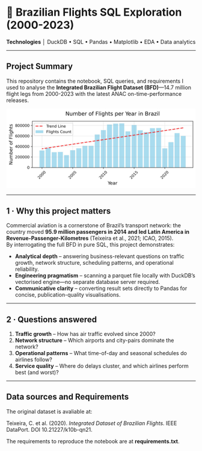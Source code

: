 # 🛫 Brazilian Flights SQL Exploration (2000-2023)

**Technologies** │ DuckDB • SQL • Pandas • Matplotlib • EDA • Data analytics

---

## Project Summary

This repository contains the notebook, SQL queries, and requirements I used to analyse the **Integrated Brazilian Flight Dataset (BFD)**—14.7 million flight legs from 2000-2023 with the latest ANAC on-time-performance releases.

<p align="center">
  <img src="brazil_flights.jpg" width="600" alt="Example chart: flights per year">
</p>

---

## 1 · Why this project matters  

Commercial aviation is a cornerstone of Brazil’s transport network: the country moved **95.9 million passengers in 2014 and led Latin America in Revenue-Passenger-Kilometres** (Teixeira et al., 2021; ICAO, 2015).  
By interrogating the full BFD in pure SQL, this project demonstrates:

* **Analytical depth** – answering business-relevant questions on traffic growth, network structure, scheduling patterns, and operational reliability.  
* **Engineering pragmatism** – scanning a parquet file locally with DuckDB’s vectorised engine—no separate database server required.  
* **Communicative clarity** – converting result sets directly to Pandas for concise, publication-quality visualisations.

---

## 2 · Questions answered  

1. **Traffic growth** – How has air traffic evolved since 2000?  
2. **Network structure** – Which airports and city-pairs dominate the network?  
3. **Operational patterns** – What time-of-day and seasonal schedules do airlines follow?  
4. **Service quality** – Where do delays cluster, and which airlines perform best (and worst)?

---

## Data sources and Requirements

The original dataset is avaliable at:

Teixeira, C. et al. (2020). *Integrated Dataset of Brazilian Flights.* IEEE DataPort. DOI 10.21227/k10b-qn21. 

The requirements to reproduce the notebook are at **requirements.txt**.

